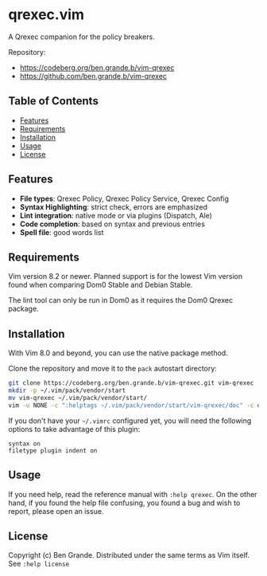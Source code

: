# qrexec.vim

A Qrexec companion for the policy breakers.

Repository:
- https://codeberg.org/ben.grande.b/vim-qrexec
- https://github.com/ben.grande.b/vim-qrexec

## Table of Contents

* [Features](#features)
* [Requirements](#requirements)
* [Installation](#installation)
* [Usage](#usage)
* [License](#license)

## Features

- **File types**: Qrexec Policy, Qrexec Policy Service, Qrexec Config
- **Syntax Highlighting**: strict check, errors are emphasized
- **Lint integration**: native mode or via plugins (Dispatch, Ale)
- **Code completion**: based on syntax and previous entries
- **Spell file**: good words list

## Requirements

Vim version 8.2 or newer. Planned support is for the lowest Vim version found
when comparing Dom0 Stable and Debian Stable.

The lint tool can only be run in Dom0 as it requires the Dom0 Qrexec package.

## Installation

With Vim 8.0 and beyond, you can use the native package method.

Clone the repository and move it to the `pack` autostart directory:
```sh
git clone https://codeberg.org/ben.grande.b/vim-qrexec.git vim-qrexec
mkdir -p ~/.vim/pack/vendor/start
mv vim-qrexec ~/.vim/pack/vendor/start/
vim -u NONE -c ":helptags ~/.vim/pack/vendor/start/vim-qrexec/doc" -c q
```

If you don't have your `~/.vimrc` configured yet, you will need the following
options to take advantage of this plugin:
```vim
syntax on
filetype plugin indent on
```

## Usage

If you need help, read the reference manual with `:help qrexec`.
On the other hand, if you found the help file confusing, you found a bug and
wish to report, please open an issue.

## License

Copyright (c) Ben Grande. Distributed under the same terms as Vim itself. See
`:help license`
